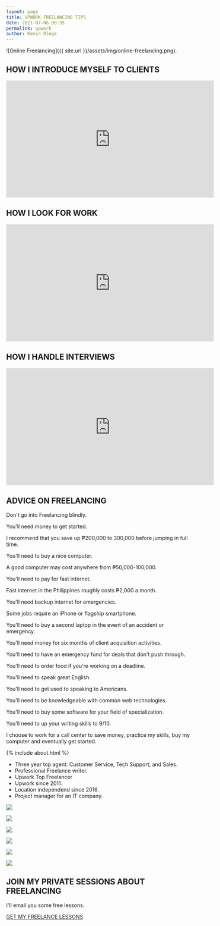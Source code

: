 ```yaml
--- 
layout: page
title: UPWORK FREELANCING TIPS
date: 2021-07-06 00:35
permalink: upwork 
author: Kevin Olega 
--- 
```

![Online Freelancing]({{ site.url }}/assets/img/online-freelancing.png).

## HOW I INTRODUCE MYSELF TO CLIENTS

<iframe width="560" height="315" src="https://www.youtube.com/embed/F2b1jA4FoN4" title="YouTube video player" frameborder="0" allow="accelerometer; autoplay; clipboard-write; encrypted-media; gyroscope; picture-in-picture" allowfullscreen></iframe>

## HOW I LOOK FOR WORK

<iframe width="560" height="315" src="https://www.youtube.com/embed/rZWm8hfsXog" title="YouTube video player" frameborder="0" allow="accelerometer; autoplay; clipboard-write; encrypted-media; gyroscope; picture-in-picture" allowfullscreen></iframe>

## HOW I HANDLE INTERVIEWS

<iframe width="560" height="315" src="https://www.youtube.com/embed/RZpVoztDe84" title="YouTube video player" frameborder="0" allow="accelerometer; autoplay; clipboard-write; encrypted-media; gyroscope; picture-in-picture" allowfullscreen></iframe>

## ADVICE ON FREELANCING

Don't go into Freelancing blindly.

You'll need money to get started.

I recommend that you save up ₱200,000 to 300,000 before jumping in full time.

You'll need to buy a nice computer.

A good computer may cost anywhere from ₱50,000-100,000.

You'll need to pay for fast internet.

Fast internet in the Philippines roughly costs ₱2,000 a month.

You'll need backup internet for emergencies.

Some jobs require an iPhone or flagship smartphone.

You'll need to buy a second laptop in the event of an accident or emergency.

You'll need money for six months of client acquisition activities.

You'll need to have an emergency fund for deals that don't push through.

You'll need to order food if you're working on a deadline.

You'll need to speak great English.

You'll need to get used to speaking to Americans.

You'll need to be knowledgeable with common web technologies.

You'll need to buy some software for your field of specialization.

You'll need to up your writing skills to 9/10.

I choose to work for a call center to save money, practice my skills, buy my computer and eventually get started.


{% include about.html %}

- Three year top agent: Customer Service, Tech Support, and Sales.
- Professional Freelance writer.
- Upwork Top Freelancer
- Upwork since 2011.
- Location independend since 2016.
- Project manager for an IT company.


<p><img src="{{ site.url }}/assets/img/VOC Champion.jpg"></p>
<p><img src="{{ site.url }}/assets/img/Me Sharing my Top Agent Award.png"></p>
<p><img src="{{ site.url }}/assets/img/Top Agent Sales.png></p>
<p><img src="{{ site.url }}/assets/img/Top Agent Sales Board.png"></p>
<p><img src="{{ site.url }}/assets/img/Kevin Upwork Profile.png"></p>
<p><img src="{{ site.url }}/assets/img/Kevin Top Rated Upwork.png"></p>
<p><img src="{{ site.url }}/assets/img/TFuture Impact.png"></p>

<h2>JOIN MY PRIVATE SESSIONS ABOUT FREELANCING</h2>

I'll email you some free lessons.

<p><a href="https://sendfox.com/lp/3lw8ql" class="button focus">GET MY FREELANCE LESSONS</a></p>